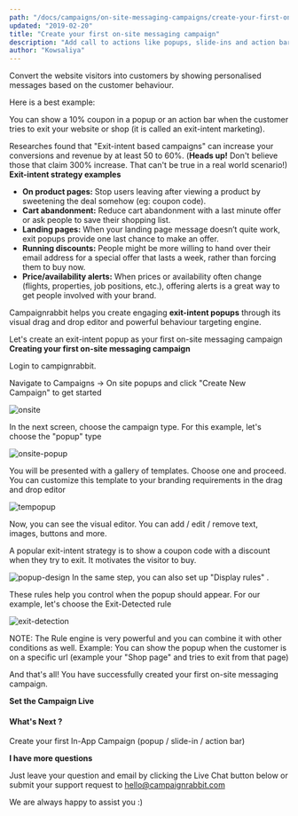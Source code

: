 ```yaml
---
path: "/docs/campaigns/on-site-messaging-campaigns/create-your-first-on-site-messaging-campaign"
updated: "2019-02-20"
title: "Create your first on-site messaging campaign"
description: "Add call to actions like popups, slide-ins and action bars to create a high CTA and engagement"
author: "Kowsaliya"
---
```

Convert the website visitors into customers by showing personalised messages based on the customer behaviour.

Here is a best example:

You can show a 10% coupon in a popup or an action bar when the customer tries to exit your website or shop (it is called an exit-intent marketing). 

Researches found that "Exit-intent based campaigns" can increase your conversions and revenue by at least 50 to 60%.  (**Heads up!** Don't believe those that claim 300% increase. That can't be true in a real world scenario!)
**Exit-intent strategy examples**
* **On product pages:** Stop users leaving after viewing a product by sweetening the deal somehow (eg: coupon code).
* **Cart abandonment:** Reduce cart abandonment with a last minute offer or ask people to save their shopping list.
* **Landing pages:** When your landing page message doesn’t quite work, exit popups provide one last chance to make an offer.
* **Running discounts:** People might be more willing to hand over their email address for a special offer that lasts a week, rather than forcing them to buy now.
* **Price/availability alerts:** When prices or availability often change (flights, properties, job positions, etc.), offering alerts is a great way to get people involved with your brand.

Campaignrabbit helps you create engaging **exit-intent popups** through its visual drag and drop editor and powerful behaviour targeting engine.

Let's create an exit-intent popup as your first on-site messaging campaign
**Creating your first on-site messaging campaign**

Login to <link-text url="https://app.campaignrabbit.com/login" rel="noopener" target="_blank">campignrabbit.</link-text> 

Navigate to Campaigns -> On site popups  and click "Create New Campaign" to get started

![onsite](https://raw.githubusercontent.com/shreegowtham27/site-1/dev_v2/src/images/docs/campaigns/onsite-messaging-campaigns/onsite.png)

In the next screen, choose the campaign type. For this example, let's choose the "popup" type

![onsite-popup](https://raw.githubusercontent.com/shreegowtham27/site-1/dev_v2/src/images/docs/campaigns/onsite-messaging-campaigns/onsitepopup.png)

You will be presented with a gallery of templates. Choose one and proceed. You can customize this template to your branding requirements in the drag and drop editor

![tempopup](https://raw.githubusercontent.com/shreegowtham27/site-1/dev_v2/src/images/docs/campaigns/onsite-messaging-campaigns/tempop.png)

Now, you can see the visual editor. You can add / edit / remove text, images, buttons and more. 

A popular exit-intent strategy is to show a coupon code with a discount when they try to exit. It motivates the visitor to buy.

![popup-design](https://raw.githubusercontent.com/shreegowtham27/site-1/dev_v2/src/images/docs/campaigns/onsite-messaging-campaigns/popupdesign.png)
In the same step, you can also set up "Display rules" .

These rules help you control when the popup should appear. For our example, let's choose the Exit-Detected rule

![exit-detection](https://raw.githubusercontent.com/shreegowtham27/site-1/dev_v2/src/images/docs/campaigns/onsite-messaging-campaigns/exit-detection.png)

NOTE: The Rule engine is very powerful and you can combine it with other conditions as well.
Example: You can show the popup when the customer is on a specific url (example your "Shop page" and tries to exit from that page)


And that's all! You have successfully created your first on-site messaging campaign.
 
**Set the Campaign Live**

#### What's Next ?

Create your first In-App Campaign (popup / slide-in / action bar)

**I have more questions**

Just leave your question and email by clicking the Live Chat button below or submit your support request to <hello@campaignrabbit.com>

We are always happy to assist you :)